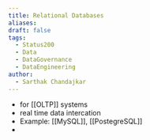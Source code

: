 ```yaml
---
title: Relational Databases
aliases: 
draft: false
tags:
  - Status200
  - Data
  - DataGovernance
  - DataEngineering
author:
  - Sarthak Chandajkar
---
```

 
- for [[OLTP]] systems
- real time data intercation
- Example: [[MySQL]], [[PostegreSQL]]
- 
